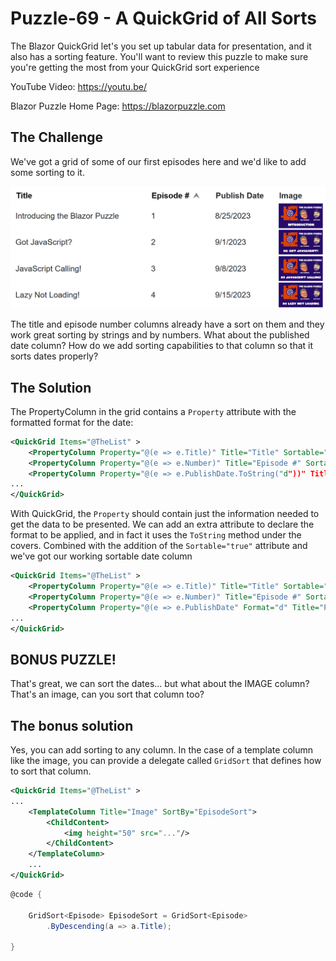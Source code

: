 # Puzzle-69 - A QuickGrid of All Sorts
The Blazor QuickGrid let's you set up tabular data for presentation, and it also has a sorting feature.  You'll want to review this puzzle to make sure you're getting the most from your QuickGrid sort experience

YouTube Video: https://youtu.be/

Blazor Puzzle Home Page: https://blazorpuzzle.com

## The Challenge

We've got a grid of some of our first episodes here and we'd like to add some sorting to it.

![A grid of Blazor Puzzle episodes](Images/grid.png)

The title and episode number columns already have a sort on them and they work great sorting by strings and by numbers.  What about the published date column?  How do we add sorting capabilities to that column so that it sorts dates properly?

## The Solution

The PropertyColumn in the grid contains a `Property` attribute with the formatted format for the date:

```xml
<QuickGrid Items="@TheList" >
	<PropertyColumn Property="@(e => e.Title)" Title="Title" Sortable="true" />
	<PropertyColumn Property="@(e => e.Number)" Title="Episode #" Sortable="true"/>
	<PropertyColumn Property="@(e => e.PublishDate.ToString("d"))" Title="Publish Date" />
...
</QuickGrid>
```

With QuickGrid, the `Property` should contain just the information needed to get the data to be presented.  We can add an extra attribute to declare the format to be applied, and in fact it uses the `ToString` method under the covers.  Combined with the addition of the `Sortable="true"` attribute and we've got our working sortable date column

```xml
<QuickGrid Items="@TheList" >
	<PropertyColumn Property="@(e => e.Title)" Title="Title" Sortable="true" />
	<PropertyColumn Property="@(e => e.Number)" Title="Episode #" Sortable="true"/>
	<PropertyColumn Property="@(e => e.PublishDate" Format="d" Title="Publish Date" Sortable="true" />
...
</QuickGrid>
```

## BONUS PUZZLE!

That's great, we can sort the dates... but what about the IMAGE column?  That's an image, can you sort that column too?

## The bonus solution

Yes, you can add sorting to any column.  In the case of a template column like the image, you can provide a delegate called `GridSort` that defines how to sort that column.

```xml
<QuickGrid Items="@TheList" >
...
	<TemplateColumn Title="Image" SortBy="EpisodeSort">
		<ChildContent>
			<img height="50" src="..."/>
		</ChildContent>
	</TemplateColumn>
	...
</QuickGrid>
```

```csharp
@code {

	GridSort<Episode> EpisodeSort = GridSort<Episode>
		.ByDescending(a => a.Title);

}
```